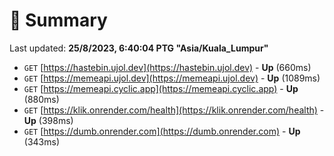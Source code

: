 # 📖 Summary
Last updated: **25/8/2023, 6:40:04 PTG "Asia/Kuala_Lumpur"**

- `GET` [https://hastebin.ujol.dev](https://hastebin.ujol.dev) - **Up** (660ms)
- `GET` [https://memeapi.ujol.dev](https://memeapi.ujol.dev) - **Up** (1089ms)
- `GET` [https://memeapi.cyclic.app](https://memeapi.cyclic.app) - **Up** (880ms)
- `GET` [https://klik.onrender.com/health](https://klik.onrender.com/health) - **Up** (398ms)
- `GET` [https://dumb.onrender.com](https://dumb.onrender.com) - **Up** (343ms)
